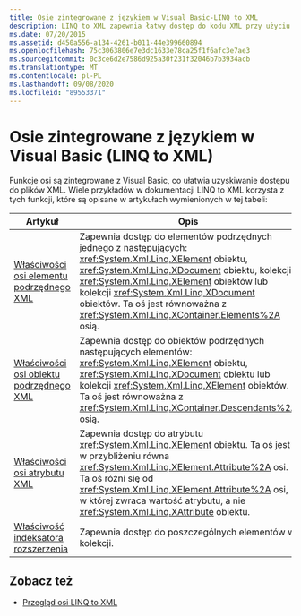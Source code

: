 ```yaml
---
title: Osie zintegrowane z językiem w Visual Basic-LINQ to XML
description: LINQ to XML zapewnia łatwy dostęp do kodu XML przy użyciu osi zintegrowanych z Visual Basic
ms.date: 07/20/2015
ms.assetid: d450a556-a134-4261-b011-44e399660894
ms.openlocfilehash: 75c3063806e7e3dc1633e78ca25f1f6afc3e7ae3
ms.sourcegitcommit: 0c3ce6d2e7586d925a30f231f32046b7b3934acb
ms.translationtype: MT
ms.contentlocale: pl-PL
ms.lasthandoff: 09/08/2020
ms.locfileid: "89553371"
---
```

# <a name="language-integrated-axes-in-visual-basic-linq-to-xml"></a>Osie zintegrowane z językiem w Visual Basic (LINQ to XML)

Funkcje osi są zintegrowane z Visual Basic, co ułatwia uzyskiwanie dostępu do plików XML. Wiele przykładów w dokumentacji LINQ to XML korzysta z tych funkcji, które są opisane w artykułach wymienionych w tej tabeli:

|Artykuł|Opis|
|-----------|-----------------|
|[Właściwości osi elementu podrzędnego XML](../../visual-basic/language-reference/xml-axis/xml-child-axis-property.md)|Zapewnia dostęp do elementów podrzędnych jednego z następujących: <xref:System.Xml.Linq.XElement> obiektu, <xref:System.Xml.Linq.XDocument> obiektu, kolekcji <xref:System.Xml.Linq.XElement> obiektów lub kolekcji <xref:System.Xml.Linq.XDocument> obiektów. Ta oś jest równoważna z <xref:System.Xml.Linq.XContainer.Elements%2A> osią.|
|[Właściwości osi obiektu podrzędnego XML](../../visual-basic/language-reference/xml-axis/xml-descendant-axis-property.md)|Zapewnia dostęp do obiektów podrzędnych następujących elementów: <xref:System.Xml.Linq.XElement> obiektu, <xref:System.Xml.Linq.XDocument> obiektu lub kolekcji <xref:System.Xml.Linq.XElement> obiektów. Ta oś jest równoważna z <xref:System.Xml.Linq.XContainer.Descendants%2A> osią.|
|[Właściwości osi atrybutu XML](../../visual-basic/language-reference/xml-axis/xml-attribute-axis-property.md)|Zapewnia dostęp do atrybutu <xref:System.Xml.Linq.XElement> obiektu. Ta oś jest w przybliżeniu równa <xref:System.Xml.Linq.XElement.Attribute%2A> osi. Ta oś różni się od <xref:System.Xml.Linq.XElement.Attribute%2A> osi, w której zwraca wartość atrybutu, a nie <xref:System.Xml.Linq.XAttribute> obiektu.|
|[Właściwość indeksatora rozszerzenia](../../visual-basic/language-reference/xml-axis/extension-indexer-property.md)|Zapewnia dostęp do poszczególnych elementów w kolekcji.|

## <a name="see-also"></a>Zobacz też

- [Przegląd osi LINQ to XML](linq-xml-axes-overview.md)
